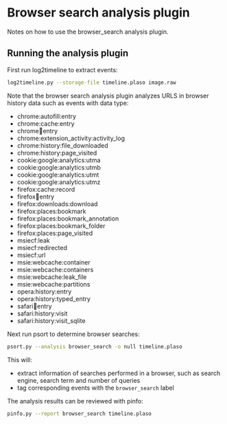 # Browser search analysis plugin

Notes on how to use the browser_search analysis plugin.

## Running the analysis plugin

First run log2timeline to extract events:

```bash
log2timeline.py --storage-file timeline.plaso image.raw
```

Note that the browser search analysis plugin analyzes URLS in browser history
data such as events with data type:

* chrome:autofill:entry
* chrome:cache:entry
* chrome:cookie:entry
* chrome:extension_activity:activity_log
* chrome:history:file_downloaded
* chrome:history:page_visited
* cookie:google:analytics:utma
* cookie:google:analytics:utmb
* cookie:google:analytics:utmt
* cookie:google:analytics:utmz
* firefox:cache:record
* firefox:cookie:entry
* firefox:downloads:download
* firefox:places:bookmark
* firefox:places:bookmark_annotation
* firefox:places:bookmark_folder
* firefox:places:page_visited
* msiecf:leak
* msiecf:redirected
* msiecf:url
* msie:webcache:container
* msie:webcache:containers
* msie:webcache:leak_file
* msie:webcache:partitions
* opera:history:entry
* opera:history:typed_entry
* safari:cookie:entry
* safari:history:visit
* safari:history:visit_sqlite

Next run psort to determine browser searches:

```bash
psort.py --analysis browser_search -o null timeline.plaso
```

This will:

* extract information of searches performed in a browser, such as search engine, search term and number of queries
* tag corresponding events with the `browser_search` label

The analysis results can be reviewed with pinfo:

```bash
pinfo.py --report browser_search timeline.plaso
```
